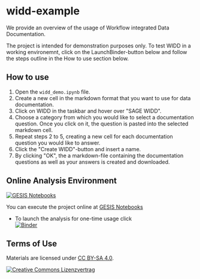 # widd-example

We provide an overview of the usage of Workflow integrated Data Documentation.

The project is intended for demonstration purposes only. To test WIDD in a working environemnt, click on the LaunchBinder-button below and follow the steps outline in the How to use section below.

## How to use

1. Open the `widd_demo.ipynb` file.
2. Create a new cell in the markdown format that you want to use for data documentation. 
3. Click on WIDD in the taskbar and hover over "SAGE WIDD".
4. Choose a category from which you would like to select a documentation question. Once you click on it, the question is pasted into the selected markdown cell. 
5. Repeat steps 2 to 5, creating a new cell for each documentation question you would like to answer.
6. Click the "Create WIDD"-button and insert a name.
7. By clicking "OK", the a markdown-file containing the documentation questions as well as your answers is created and downloaded.



## Online Analysis Environment
[![GESIS Notebooks](https://notebooks.gesis.org/static/images/logo/logo_text.png)](https://notebooks.gesis.org)

You can execute the project online at [GESIS Notebooks](https://notebooks.gesis.org/)

+ To launch the analysis for one-time usage click  
[![Binder](https://notebooks.gesis.org/binder/badge.svg)](https://notebooks.gesis.org/binder/v2/gh/gesiscss/widd-example/HEAD?urlpath=notebooks)


## Terms of Use

Materials are licensed under [CC BY-SA 4.0](http://creativecommons.org/licenses/by-sa/4.0/).


[![Creative Commons Lizenzvertrag](https://i.creativecommons.org/l/by-sa/4.0/88x31.png)](http://creativecommons.org/licenses/by-sa/4.0/)

